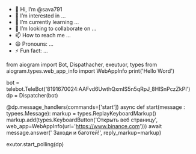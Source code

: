 - 👋 Hi, I’m @sava791
- 👀 I’m interested in ...
- 🌱 I’m currently learning ...
- 💞️ I’m looking to collaborate on ...
- 📫 How to reach me ...
- 😄 Pronouns: ...
- ⚡ Fun fact: ...

<!---
sava791/sava791 is a ✨ special ✨ repository because its `README.md` (this file) appears on your GitHub profile.
You can click the Preview link to take a look at your changes.
--->
from aiogram import Bot, Dispathacher, exeutuor, types
from aiogram.types.web_app_info import WebAppInfo
print('Hello Word')



bot = telebot.TeleBot('8191670024:AAFvd6UwthQxmIS5n5qRpJ_8HlSnPczZkPI')
dp = Dispatcher(bot)

@dp.message_handlers(commands=['start'])
async def start(message : typees.Message):
        markup =  types.ReplayKeyboardMarkup()
        markup.add(types.KeyboardButton('Открыть веб страницу', web_app=WebAppInfo(url='https://www.binance.com')))
        await message.answer(' Заходи и  баготей!', reply_markup=markup)





exutor.start_polling(dp)




